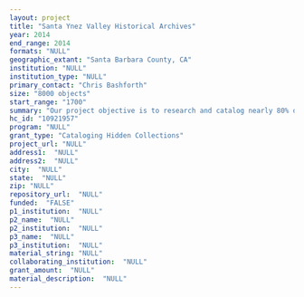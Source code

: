 ```yaml
--- 
layout: project 
title: "Santa Ynez Valley Historical Archives"
year: 2014
end_range: 2014
formats: "NULL"
geographic_extant: "Santa Barbara County, CA"
institution: "NULL"
institution_type: "NULL"
primary_contact: "Chris Bashforth"
size: "8000 objects"
start_range: "1700"
summary: "Our project objective is to research and catalog nearly 80% of the SYV Historical Museum's collection. The Museum was started in 1961 by a group of local women who recognized that it was vitally important to preserve the history of the Santa Ynez Valley. That fledgling collection has since grown to include over 10,000 items most of which have never been inventoried, researched, or catalogued properly. The Museum's plan is to research and catalog its collection employing a number of new techniques and the reinvention of older ones. Once the project is completed a number of Virtual Exhibits will be created to aid educators teaching local and state history."
hc_id: "10921957"
program: "NULL"
grant_type: "Cataloging Hidden Collections"
project_url: "NULL"
address1:  "NULL"
address2:  "NULL"
city:  "NULL"
state:  "NULL"
zip: "NULL"
repository_url:  "NULL"
funded:  "FALSE"
p1_institution:  "NULL"
p2_name:  "NULL"
p2_institution:  "NULL"
p3_name:  "NULL"
p3_institution:  "NULL"
material_string: "NULL"
collaborating_institution:  "NULL"
grant_amount:  "NULL"
material_description:  "NULL"
---
```

